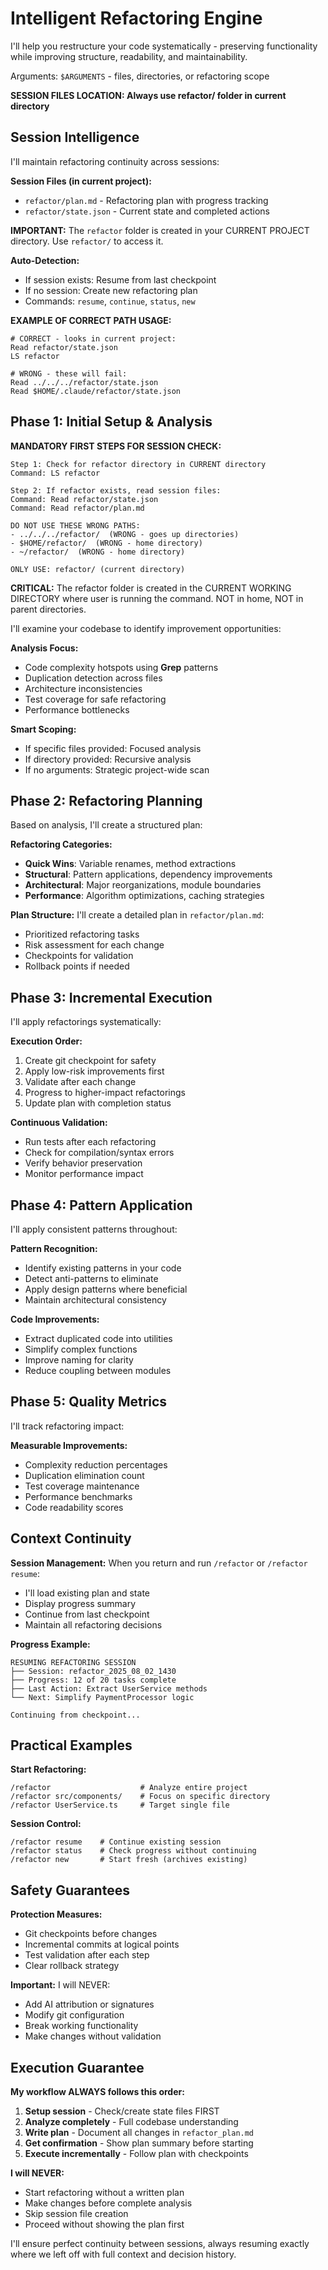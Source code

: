 # Intelligent Refactoring Engine

I'll help you restructure your code systematically - preserving functionality while improving structure, readability, and maintainability.

Arguments: `$ARGUMENTS` - files, directories, or refactoring scope

**SESSION FILES LOCATION: Always use refactor/ folder in current directory**

## Session Intelligence

I'll maintain refactoring continuity across sessions:

**Session Files (in current project):**
- `refactor/plan.md` - Refactoring plan with progress tracking  
- `refactor/state.json` - Current state and completed actions

**IMPORTANT:** The `refactor` folder is created in your CURRENT PROJECT directory. Use `refactor/` to access it.

**Auto-Detection:**
- If session exists: Resume from last checkpoint
- If no session: Create new refactoring plan
- Commands: `resume`, `continue`, `status`, `new`

**EXAMPLE OF CORRECT PATH USAGE:**
```
# CORRECT - looks in current project:
Read refactor/state.json
LS refactor

# WRONG - these will fail:
Read ../../../refactor/state.json
Read $HOME/.claude/refactor/state.json
```

## Phase 1: Initial Setup & Analysis

**MANDATORY FIRST STEPS FOR SESSION CHECK:**
```
Step 1: Check for refactor directory in CURRENT directory
Command: LS refactor

Step 2: If refactor exists, read session files:
Command: Read refactor/state.json
Command: Read refactor/plan.md

DO NOT USE THESE WRONG PATHS:
- ../../../refactor/  (WRONG - goes up directories)
- $HOME/refactor/  (WRONG - home directory)
- ~/refactor/  (WRONG - home directory)

ONLY USE: refactor/ (current directory)
```

**CRITICAL:** The refactor folder is created in the CURRENT WORKING DIRECTORY where user is running the command. NOT in home, NOT in parent directories.

I'll examine your codebase to identify improvement opportunities:

**Analysis Focus:**
- Code complexity hotspots using **Grep** patterns
- Duplication detection across files
- Architecture inconsistencies
- Test coverage for safe refactoring
- Performance bottlenecks

**Smart Scoping:**
- If specific files provided: Focused analysis
- If directory provided: Recursive analysis
- If no arguments: Strategic project-wide scan

## Phase 2: Refactoring Planning

Based on analysis, I'll create a structured plan:

**Refactoring Categories:**
- **Quick Wins**: Variable renames, method extractions
- **Structural**: Pattern applications, dependency improvements
- **Architectural**: Major reorganizations, module boundaries
- **Performance**: Algorithm optimizations, caching strategies

**Plan Structure:**
I'll create a detailed plan in `refactor/plan.md`:
- Prioritized refactoring tasks
- Risk assessment for each change
- Checkpoints for validation
- Rollback points if needed

## Phase 3: Incremental Execution

I'll apply refactorings systematically:

**Execution Order:**
1. Create git checkpoint for safety
2. Apply low-risk improvements first
3. Validate after each change
4. Progress to higher-impact refactorings
5. Update plan with completion status

**Continuous Validation:**
- Run tests after each refactoring
- Check for compilation/syntax errors
- Verify behavior preservation
- Monitor performance impact

## Phase 4: Pattern Application

I'll apply consistent patterns throughout:

**Pattern Recognition:**
- Identify existing patterns in your code
- Detect anti-patterns to eliminate
- Apply design patterns where beneficial
- Maintain architectural consistency

**Code Improvements:**
- Extract duplicated code into utilities
- Simplify complex functions
- Improve naming for clarity
- Reduce coupling between modules

## Phase 5: Quality Metrics

I'll track refactoring impact:

**Measurable Improvements:**
- Complexity reduction percentages
- Duplication elimination count
- Test coverage maintenance
- Performance benchmarks
- Code readability scores

## Context Continuity

**Session Management:**
When you return and run `/refactor` or `/refactor resume`:
- I'll load existing plan and state
- Display progress summary
- Continue from last checkpoint
- Maintain all refactoring decisions

**Progress Example:**
```
RESUMING REFACTORING SESSION
├── Session: refactor_2025_08_02_1430
├── Progress: 12 of 20 tasks complete
├── Last Action: Extract UserService methods
└── Next: Simplify PaymentProcessor logic

Continuing from checkpoint...
```

## Practical Examples

**Start Refactoring:**
```
/refactor                    # Analyze entire project
/refactor src/components/    # Focus on specific directory
/refactor UserService.ts     # Target single file
```

**Session Control:**
```
/refactor resume    # Continue existing session
/refactor status    # Check progress without continuing
/refactor new       # Start fresh (archives existing)
```

## Safety Guarantees

**Protection Measures:**
- Git checkpoints before changes
- Incremental commits at logical points
- Test validation after each step
- Clear rollback strategy

**Important:** I will NEVER:
- Add AI attribution or signatures
- Modify git configuration
- Break working functionality
- Make changes without validation

## Execution Guarantee

**My workflow ALWAYS follows this order:**

1. **Setup session** - Check/create state files FIRST
2. **Analyze completely** - Full codebase understanding
3. **Write plan** - Document all changes in `refactor_plan.md`
4. **Get confirmation** - Show plan summary before starting
5. **Execute incrementally** - Follow plan with checkpoints

**I will NEVER:**
- Start refactoring without a written plan
- Make changes before complete analysis
- Skip session file creation
- Proceed without showing the plan first

I'll ensure perfect continuity between sessions, always resuming exactly where we left off with full context and decision history.